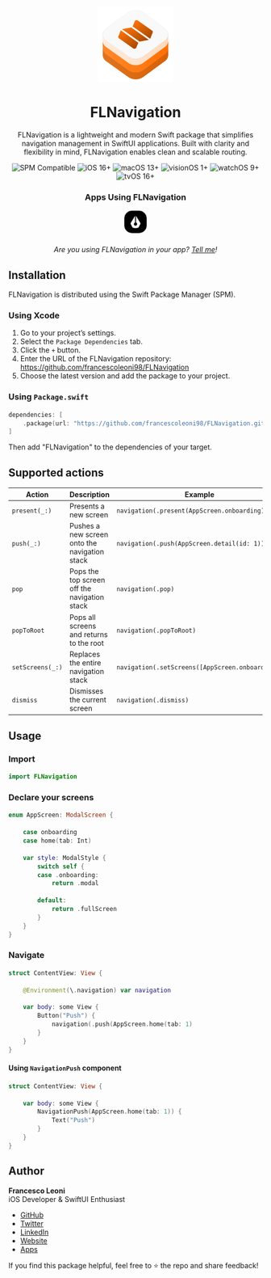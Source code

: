 <div align="center">
  <img width="150" height="150" src="/Assets/icon.png" alt="FLNavigation Logo">
  <h1><b>FLNavigation</b></h1>
  <p>
		FLNavigation is a lightweight and modern Swift package that simplifies navigation management in SwiftUI applications. Built with clarity and flexibility in mind, FLNavigation enables clean and scalable routing.
    <br>
  </p>
</div>

<p align="center">
	<img src="https://img.shields.io/badge/SPM-Compatible-success.svg" alt="SPM Compatible">
	<img src="https://img.shields.io/badge/iOS-16+-blue.svg" alt="iOS 16+">
	<img src="https://img.shields.io/badge/macOS-13+-lightgrey.svg" alt="macOS 13+">
	<img src="https://img.shields.io/badge/visionOS-1+-purple.svg" alt="visionOS 1+">
	<img src="https://img.shields.io/badge/watchOS-9+-green.svg" alt="watchOS 9+">
	<img src="https://img.shields.io/badge/tvOS-16+-orange.svg" alt="tvOS 16+">
</p>

<div align="center">
  <h3><b>Apps Using FLNavigation</b></h3>

  <div align="center">
		<a href="https://apps.apple.com/us/app/brain-dump-notes-writing/id6448230631" target="_blank">
			<img src="/Assets/brain-dump.png" alt="Brain Dump app" width="44" height="44" style="border-radius: 16px; border: 1px solid #C8C8C8;">
		</a>
	</div>
</div>

<p align="center" style="margin-top: 20px">
  <em>Are you using FLNavigation in your app? <a href="mailto:leonifrancesco98@gmail.com">Tell me</a>!</em>
</p>

## Installation

FLNavigation is distributed using the Swift Package Manager (SPM).

### Using Xcode

1. Go to your project’s settings.
2. Select the `Package Dependencies` tab.
3. Click the `+` button.
4. Enter the URL of the FLNavigation repository: https://github.com/francescoleoni98/FLNavigation
5. Choose the latest version and add the package to your project.

### Using `Package.swift`

```swift
dependencies: [
    .package(url: "https://github.com/francescoleoni98/FLNavigation.git", from: "1.0.0")
]
```

Then add "FLNavigation" to the dependencies of your target.

## Supported actions

| Action          | Description                                  | Example                                         |
|-----------------|----------------------------------------------|-------------------------------------------------|
| `present(_:)`   | Presents a new screen                        | `navigation(.present(AppScreen.onboarding))`    |
| `push(_:)`      | Pushes a new screen onto the navigation stack| `navigation(.push(AppScreen.detail(id: 1)))`             |
| `pop`           | Pops the top screen off the navigation stack | `navigation(.pop)`                              |
| `popToRoot`     | Pops all screens and returns to the root     | `navigation(.popToRoot)`                        |
| `setScreens(_:)`| Replaces the entire navigation stack         | `navigation(.setScreens([AppScreen.onboarding])`|
| `dismiss`       | Dismisses the current screen                 | `navigation(.dismiss)`                          |

## Usage

### Import

```swift
import FLNavigation
```

### Declare your screens

```swift
enum AppScreen: ModalScreen {
	
	case onboarding
	case home(tab: Int)
	
	var style: ModalStyle {
		switch self {
		case .onboarding:
			return .modal

		default:
			return .fullScreen
		}
	}
}
```

### Navigate

```swift
struct ContentView: View {

	@Environment(\.navigation) var navigation

	var body: some View {
		Button("Push") {
			navigation(.push(AppScreen.home(tab: 1)
		}
	}
}
```

#### Using `NavigationPush` component

```swift
struct ContentView: View {

	var body: some View {
		NavigationPush(AppScreen.home(tab: 1)) {
			Text("Push")
		}
	}
}
```

## Author

**Francesco Leoni**  
iOS Developer & SwiftUI Enthusiast

- [GitHub](https://github.com/francescoleoni98)
- [Twitter](https://twitter.com/franceleonidev)
- [LinkedIn](https://it.linkedin.com/in/francescoleoni1998)
- [Website](https://leonifrancesco.com)
- [Apps](https://apps.apple.com/it/developer/francesco-leoni/id1484190257)

If you find this package helpful, feel free to ⭐️ the repo and share feedback!
